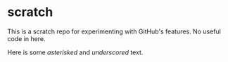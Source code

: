 # scratch
This is a scratch repo for experimenting with GitHub's features. No useful code in here.


Here is some *asterisked* and _underscored_ text.
